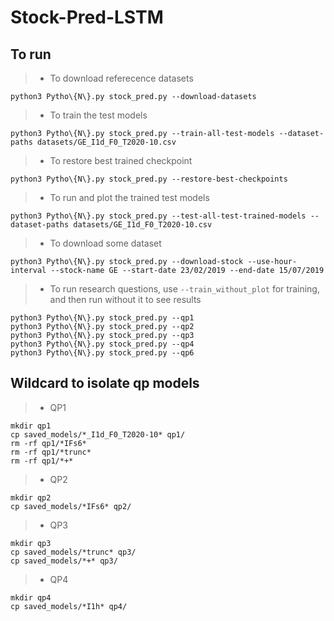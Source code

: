 # Stock-Pred-LSTM

## To run

>- To download referecence datasets
```
python3 Pytho\{N\}.py stock_pred.py --download-datasets
```

>- To train the test models
```
python3 Pytho\{N\}.py stock_pred.py --train-all-test-models --dataset-paths datasets/GE_I1d_F0_T2020-10.csv
```

>- To restore best trained checkpoint
```
python3 Pytho\{N\}.py stock_pred.py --restore-best-checkpoints
```

>- To run and plot the trained test models
```
python3 Pytho\{N\}.py stock_pred.py --test-all-test-trained-models --dataset-paths datasets/GE_I1d_F0_T2020-10.csv
```

>- To download some dataset
```
python3 Pytho\{N\}.py stock_pred.py --download-stock --use-hour-interval --stock-name GE --start-date 23/02/2019 --end-date 15/07/2019
```

>- To run research questions, use `--train_without_plot` for training, and then run without it to see results
```
python3 Pytho\{N\}.py stock_pred.py --qp1
python3 Pytho\{N\}.py stock_pred.py --qp2
python3 Pytho\{N\}.py stock_pred.py --qp3
python3 Pytho\{N\}.py stock_pred.py --qp4
python3 Pytho\{N\}.py stock_pred.py --qp6
```

## Wildcard to isolate qp models
>- QP1
```
mkdir qp1
cp saved_models/*_I1d_F0_T2020-10* qp1/
rm -rf qp1/*IFs6*
rm -rf qp1/*trunc*
rm -rf qp1/*+*
```

>- QP2
```
mkdir qp2
cp saved_models/*IFs6* qp2/
```

>- QP3
```
mkdir qp3
cp saved_models/*trunc* qp3/
cp saved_models/*+* qp3/
```

>- QP4
```
mkdir qp4
cp saved_models/*I1h* qp4/
```